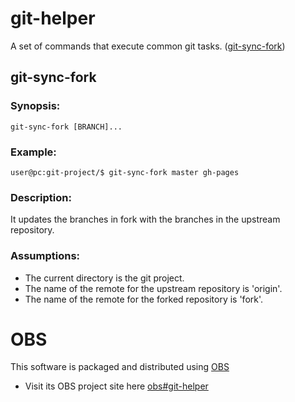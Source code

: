 # git-helper

A set of commands that execute common git tasks. ([git-sync-fork](#git-sync-fork))

## git-sync-fork

### Synopsis:

```
git-sync-fork [BRANCH]...
```

### Example:
```
user@pc:git-project/$ git-sync-fork master gh-pages
```

### Description:

It updates the branches in fork with the branches in the upstream repository.

### Assumptions:
- The current directory is the git project.
- The name of the remote for the upstream repository is 'origin'.
- The name of the remote for the forked repository is 'fork'.


# OBS

This software is packaged and distributed using [OBS](https://build.opensuse.org)

- Visit its OBS project site here [obs#git-helper](https://build.opensuse.org/package/show/home:binary_sequence:software-for-life/git-helper)